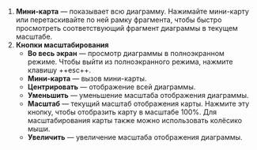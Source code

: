 1. **Мини-карта** — показывает всю диаграмму. Нажимайте мини-карту или перетаскивайте по ней рамку фрагмента, чтобы быстро просмотреть соответствующий фрагмент диаграммы в текущем масштабе.
1. **Кнопки масштабирования**
    * **Во весь экран** <i class="fa-light fa-arrow-up-right-and-arrow-down-left-from-center"></i> — просмотр диаграммы в полноэкранном режиме. Чтобы выйти из полноэкранного режима, нажмите клавишу ++esc++.
    * **Мини-карта** <i class="fa-light fa-map"></i> — вызов мини-карты.
    * **Центрировать** <i class="fa-light fa-arrows-left-right"></i> — отображение всей диаграммы.
    * **Уменьшить** <i class="fa-light fa-minus"></i> — уменьшение масштаба отображения диаграммы.
    * **Масштаб** — текущий масштаб отображения карты. Нажмите эту кнопку, чтобы отобразить карту в масштабе 100%. Для масштабирования карты также можно использовать колёсико мыши.
    * **Увеличить** <i class="fa-light fa-plus"></i> — увеличение масштаба отображения диаграммы.
